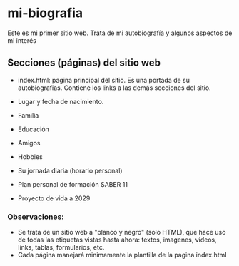 # mi-biografia
Este es mi primer sitio web. Trata de mi autobiografía y algunos aspectos de mi interés
## Secciones (páginas) del sitio web

- index.html: pagina principal del sitio. Es una portada de su autobiografias. Contiene los links a las demás secciones del  sitio.

- Lugar y fecha de nacimiento.

- Familia

- Educación

- Amigos

- Hobbies

- Su jornada diaria (horario personal)

- Plan personal de formación SABER 11

- Proyecto de vida a 2029

### Observaciones:
- Se trata de un sitio web a "blanco y negro" (solo HTML), que hace uso de todas las etiquetas vistas hasta ahora: textos, imagenes, videos, links, tablas, formularios, etc.
- Cada página manejará minimamente la plantilla de la pagina index.html